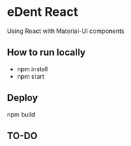 # eDent React

Using React with Material-UI components

## How to run locally

- npm install
- npm start

## Deploy

npm build

## TO-DO